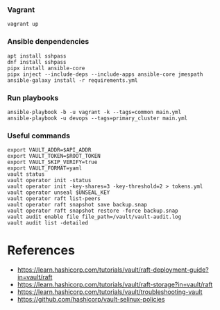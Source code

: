 ### Vagrant

```
vagrant up
```

### Ansible denpendencies

```
apt install sshpass
dnf install sshpass
pipx install ansible-core
pipx inject --include-deps --include-apps ansible-core jmespath
ansible-galaxy install -r requirements.yml
```

### Run playbooks

```
ansible-playbook -b -u vagrant -k --tags=common main.yml
ansible-playbook -u devops --tags=primary_cluster main.yml
```

### Useful commands

```
export VAULT_ADDR=$API_ADDR
export VAULT_TOKEN=$ROOT_TOKEN
export VAULT_SKIP_VERIFY=true
export VAULT_FORMAT=yaml
vault status
vault operator init -status
vault operator init -key-shares=3 -key-threshold=2 > tokens.yml
vault operator unseal $UNSEAL_KEY
vault operator raft list-peers
vault operator raft snapshot save backup.snap
vault operator raft snapshot restore -force backup.snap
vault audit enable file file_path=/vault/vault-audit.log
vault audit list -detailed
``` 

# References

* https://learn.hashicorp.com/tutorials/vault/raft-deployment-guide?in=vault/raft
* https://learn.hashicorp.com/tutorials/vault/raft-storage?in=vault/raft
* https://learn.hashicorp.com/tutorials/vault/troubleshooting-vault
* https://github.com/hashicorp/vault-selinux-policies
